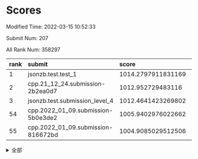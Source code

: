 # Scores

Modified Time: 2022-03-15 10:52:33

Submit Num: 207

All Rank Num: 358297

| rank |               submit               |       score        |       sigma        | pk_num |
| :--- | :--------------------------------- | :----------------- | :----------------- | :----- |
| 1    | jsonzb.test.test_1                 | 1014.2797911831169 | 0.8358505232961427 | 6924   |
| 2    | cpp.21_12_24.submission-2b2ea0d7   | 1012.952729483116  | 0.8115374077033002 | 6927   |
| 3    | jsonzb.test.submission_level_4     | 1012.4641423269802 | 0.8020361845357414 | 6925   |
| 54   | cpp.2022_01_09.submission-5b0e3de2 | 1005.9402976022662 | 0.7206106825777715 | 6925   |
| 55   | cpp.2022_01_09.submission-816672bd | 1004.9085029512506 | 0.7279553801184915 | 6922   |


<details>
<summary>全部</summary>

| rank |                 submit                 |       score        |       sigma        | pk_num |
| :--- | :------------------------------------- | :----------------- | :----------------- | :----- |
| 1    | jsonzb.test.test_1                     | 1014.2797911831169 | 0.8358505232961427 | 6924   |
| 2    | cpp.21_12_24.submission-2b2ea0d7       | 1012.952729483116  | 0.8115374077033002 | 6927   |
| 3    | jsonzb.test.submission_level_4         | 1012.4641423269802 | 0.8020361845357414 | 6925   |
| 4    | gobigger.level_3.submission_level_3_35 | 1012.0076408661345 | 0.7711319579291233 | 6919   |
| 5    | gobigger.level_3.submission_level_3_15 | 1011.277233461141  | 0.7636449951850129 | 6918   |
| 6    | gobigger.level_3.submission_level_3_31 | 1011.1114553888788 | 0.747164817243398  | 6925   |
| 7    | gobigger.level_3.submission_level_3_49 | 1011.0783960522084 | 0.7586023323792798 | 6922   |
| 8    | gobigger.level_3.submission_level_3_2  | 1010.9331313645157 | 0.7669140573354052 | 6927   |
| 9    | gobigger.level_3.submission_level_3_24 | 1010.9150991974042 | 0.7635986073172212 | 6923   |
| 10   | gobigger.level_3.submission_level_3_4  | 1010.8908790878166 | 0.7682713744193024 | 6925   |
| 11   | gobigger.level_3.submission_level_3_45 | 1010.8592566810931 | 0.7728238958213497 | 6928   |
| 12   | gobigger.level_3.submission_level_3_1  | 1010.851693390587  | 0.7533421284227452 | 6921   |
| 13   | gobigger.level_3.submission_level_3_18 | 1010.7878296055167 | 0.771909199599244  | 6924   |
| 14   | gobigger.level_3.submission_level_3_43 | 1010.7640354883488 | 0.7794776072697782 | 6914   |
| 15   | gobigger.level_3.submission_level_3_16 | 1010.7443613544389 | 0.7805380497151244 | 6923   |
| 16   | gobigger.level_3.submission_level_3_12 | 1010.7009104605187 | 0.7666123581378226 | 6925   |
| 17   | gobigger.level_3.submission_level_3_19 | 1010.6292801758325 | 0.7585089950567112 | 6923   |
| 18   | gobigger.level_3.submission_level_3_28 | 1010.5911906671681 | 0.7807164342097704 | 6921   |
| 19   | gobigger.level_3.submission_level_3_33 | 1010.5781488777451 | 0.7407103307909074 | 6924   |
| 20   | gobigger.level_3.submission_level_3_20 | 1010.5268821896308 | 0.7596878139314114 | 6923   |
| 21   | gobigger.level_3.submission_level_3_17 | 1010.5216234101003 | 0.7712021011589905 | 6923   |
| 22   | gobigger.level_3.submission_level_3_36 | 1010.503170170847  | 0.7641460766437681 | 6923   |
| 23   | gobigger.level_3.submission_level_3_10 | 1010.3608453965865 | 0.7422018352480193 | 6925   |
| 24   | gobigger.level_3.submission_level_3_27 | 1010.3341036498864 | 0.7756219949837648 | 6928   |
| 25   | gobigger.level_3.submission_level_3_6  | 1010.3041660123972 | 0.7894742567836895 | 6927   |
| 26   | gobigger.level_3.submission_level_3_11 | 1010.2718464748585 | 0.7588434577758428 | 6923   |
| 27   | gobigger.level_3.submission_level_3_23 | 1010.2615924805845 | 0.7489622974688616 | 6920   |
| 28   | gobigger.level_3.submission_level_3_38 | 1010.2288928892552 | 0.7799698534641095 | 6925   |
| 29   | gobigger.level_3.submission_level_3_14 | 1010.1779461651963 | 0.7564907782889262 | 6924   |
| 30   | gobigger.level_3.submission_level_3_22 | 1010.1309175943054 | 0.7557620008229523 | 6926   |
| 31   | gobigger.level_3.submission_level_3_40 | 1010.121449638364  | 0.7613077795319094 | 6923   |
| 32   | gobigger.level_3.submission_level_3_39 | 1010.1157973223374 | 0.7529223304785336 | 6924   |
| 33   | gobigger.level_3.submission_level_3_5  | 1010.047612779195  | 0.7644215606745701 | 6918   |
| 34   | gobigger.level_3.submission_level_3_8  | 1010.0218369463951 | 0.7585713979677882 | 6926   |
| 35   | gobigger.level_3.submission_level_3_9  | 1009.9856484787098 | 0.7545843550802733 | 6927   |
| 36   | gobigger.level_3.submission_level_3_26 | 1009.9329595669755 | 0.7310826554604132 | 6923   |
| 37   | gobigger.level_3.submission_level_3_37 | 1009.8304872868736 | 0.761219108023073  | 6922   |
| 38   | gobigger.level_3.submission_level_3_21 | 1009.8153812999433 | 0.7614996141319382 | 6927   |
| 39   | gobigger.level_3.submission_level_3_47 | 1009.7314028916699 | 0.7608588675977691 | 6926   |
| 40   | gobigger.level_3.submission_level_3_29 | 1009.725080448617  | 0.7485384076699226 | 6918   |
| 41   | gobigger.level_3.submission_level_3_13 | 1009.7101301174107 | 0.7383166886597154 | 6926   |
| 42   | gobigger.level_3.submission_level_3_46 | 1009.6179386369802 | 0.7898565394608662 | 6925   |
| 43   | gobigger.level_3.submission_level_3_48 | 1009.589783603257  | 0.7628613679582901 | 6929   |
| 44   | gobigger.level_3.submission_level_3_3  | 1009.5326499445074 | 0.7506499519257506 | 6921   |
| 45   | gobigger.level_3.submission_level_3_42 | 1009.3785653723405 | 0.7503423797427267 | 6924   |
| 46   | gobigger.level_3.submission_level_3_25 | 1009.2862388720495 | 0.7353982468785342 | 6926   |
| 47   | gobigger.level_3.submission_level_3_30 | 1009.2800782735536 | 0.7446119305947699 | 6928   |
| 48   | gobigger.level_3.submission_level_3_41 | 1009.276323344073  | 0.7477991782767549 | 6924   |
| 49   | gobigger.level_3.submission_level_3_7  | 1009.247567921902  | 0.7336379596840006 | 6917   |
| 50   | gobigger.level_3.submission_level_3_44 | 1008.841959579912  | 0.7608433473455044 | 6921   |
| 51   | gobigger.level_3.submission_level_3_32 | 1008.811653484871  | 0.7532521531016663 | 6925   |
| 52   | gobigger.level_3.submission_level_3_34 | 1008.7186246346587 | 0.7654358956775085 | 6923   |
| 53   | gobigger.level_3.submission_level_3_0  | 1008.0694845878312 | 0.7385274838634194 | 6923   |
| 54   | cpp.2022_01_09.submission-5b0e3de2     | 1005.9402976022662 | 0.7206106825777715 | 6925   |
| 55   | cpp.2022_01_09.submission-816672bd     | 1004.9085029512506 | 0.7279553801184915 | 6922   |
| 56   | gobigger.level_1.submission_level_1_1  | 1004.4511191609396 | 0.7253292119717565 | 6919   |
| 57   | gobigger.level_1.submission_level_1_19 | 1004.2738183372905 | 0.7261468078452114 | 6923   |
| 58   | gobigger.level_1.submission_level_1_7  | 1004.1572568852147 | 0.7207099632237068 | 6924   |
| 59   | gobigger.level_1.submission_level_1_27 | 1004.1415716390795 | 0.7168473161845367 | 6925   |
| 60   | gobigger.level_1.submission_level_1_35 | 1004.1411936810811 | 0.728847505737955  | 6924   |
| 61   | gobigger.level_1.submission_level_1_17 | 1004.0616166237114 | 0.7243691212469549 | 6925   |
| 62   | gobigger.level_1.submission_level_1_13 | 1004.045597901459  | 0.7231203650413076 | 6927   |
| 63   | gobigger.level_1.submission_level_1_16 | 1003.9375833710304 | 0.721933231598728  | 6927   |
| 64   | gobigger.level_1.submission_level_1_9  | 1003.926417512756  | 0.7055763592908546 | 6923   |
| 65   | gobigger.level_1.submission_level_1_47 | 1003.7358297152808 | 0.7144334262469098 | 6928   |
| 66   | gobigger.level_1.submission_level_1_20 | 1003.7090069168049 | 0.7074943351502809 | 6918   |
| 67   | gobigger.level_1.submission_level_1_4  | 1003.5962139287162 | 0.7015488965522526 | 6925   |
| 68   | gobigger.level_1.submission_level_1_5  | 1003.5264973006323 | 0.7093868714788446 | 6922   |
| 69   | gobigger.level_1.submission_level_1_25 | 1003.5068689632859 | 0.7222514141849452 | 6921   |
| 70   | gobigger.level_1.submission_level_1_41 | 1003.4846255056859 | 0.7254390798861949 | 6920   |
| 71   | gobigger.level_1.submission_level_1_2  | 1003.477824558105  | 0.7136387419339835 | 6928   |
| 72   | gobigger.level_1.submission_level_1_34 | 1003.4651172064758 | 0.7249372103851337 | 6921   |
| 73   | gobigger.level_1.submission_level_1_37 | 1003.3697269068421 | 0.7269930592254552 | 6926   |
| 74   | gobigger.level_1.submission_level_1_14 | 1003.3485206033569 | 0.714639316118537  | 6926   |
| 75   | gobigger.level_1.submission_level_1_42 | 1003.235904931675  | 0.7116199993333059 | 6919   |
| 76   | gobigger.level_1.submission_level_1_32 | 1003.2226279195404 | 0.7157480398500854 | 6922   |
| 77   | gobigger.level_1.submission_level_1_21 | 1003.2061056816895 | 0.7133811766929767 | 6922   |
| 78   | gobigger.level_1.submission_level_1_29 | 1003.1597666463073 | 0.7092214325289805 | 6923   |
| 79   | gobigger.level_1.submission_level_1_24 | 1003.147662297998  | 0.7184365597963573 | 6922   |
| 80   | gobigger.level_1.submission_level_1_11 | 1003.1297408665165 | 0.7163055417705757 | 6920   |
| 81   | gobigger.level_1.submission_level_1_26 | 1003.0994526495482 | 0.7070874207848521 | 6920   |
| 82   | gobigger.level_1.submission_level_1_46 | 1003.0907659842643 | 0.7215005495285812 | 6924   |
| 83   | gobigger.level_1.submission_level_1_18 | 1003.08774391942   | 0.7226242679597403 | 6930   |
| 84   | gobigger.level_1.submission_level_1_15 | 1003.024082946964  | 0.7128390369614177 | 6928   |
| 85   | gobigger.level_1.submission_level_1_40 | 1003.0166698092991 | 0.6962182917524579 | 6923   |
| 86   | gobigger.level_1.submission_level_1_49 | 1003.0115360025285 | 0.7091998285181672 | 6920   |
| 87   | gobigger.level_1.submission_level_1_23 | 1002.9969525798225 | 0.711135421402253  | 6921   |
| 88   | gobigger.level_1.submission_level_1_48 | 1002.9564492412713 | 0.7149423845484605 | 6920   |
| 89   | gobigger.level_1.submission_level_1_22 | 1002.9318150739855 | 0.7247583115512339 | 6921   |
| 90   | gobigger.level_1.submission_level_1_33 | 1002.8912959448779 | 0.7117168177962166 | 6929   |
| 91   | gobigger.level_1.submission_level_1_43 | 1002.888401267565  | 0.7183685247216753 | 6924   |
| 92   | gobigger.level_1.submission_level_1_45 | 1002.8630963739593 | 0.7088400453511196 | 6923   |
| 93   | gobigger.level_1.submission_level_1_28 | 1002.8135829069906 | 0.7075147021850117 | 6928   |
| 94   | gobigger.level_1.submission_level_1_8  | 1002.7442400470625 | 0.7080393125612554 | 6925   |
| 95   | gobigger.level_1.submission_level_1_10 | 1002.7303807084235 | 0.7095560225374199 | 6930   |
| 96   | gobigger.level_1.submission_level_1_3  | 1002.6117271222122 | 0.7072916027554308 | 6926   |
| 97   | gobigger.level_1.submission_level_1_30 | 1002.6025101154984 | 0.7178870116641501 | 6927   |
| 98   | gobigger.level_1.submission_level_1_39 | 1002.4841686565793 | 0.7207695521417085 | 6920   |
| 99   | gobigger.level_1.submission_level_1_0  | 1002.3387057875376 | 0.7172735199757698 | 6923   |
| 100  | gobigger.level_1.submission_level_1_36 | 1002.3160572939353 | 0.7205894197342347 | 6923   |
| 101  | gobigger.level_1.submission_level_1_44 | 1002.2928790380895 | 0.708942165209671  | 6925   |
| 102  | gobigger.level_1.submission_level_1_38 | 1002.268270995633  | 0.7073255467435239 | 6921   |
| 103  | gobigger.level_1.submission_level_1_12 | 1002.0707455547613 | 0.7138808603906321 | 6920   |
| 104  | gobigger.level_1.submission_level_1_6  | 1002.029952343169  | 0.71190328099465   | 6926   |
| 105  | gobigger.level_1.submission_level_1_31 | 1001.7739467363774 | 0.7148943561575001 | 6919   |
| 106  | gobigger.random.submission_random_23   | 997.3077994380311  | 0.6916737671878646 | 6919   |
| 107  | gobigger.random.submission_random_39   | 997.205974214279   | 0.7056715546813541 | 6921   |
| 108  | gobigger.random.submission_random_19   | 997.068830023327   | 0.7038153991281045 | 6923   |
| 109  | gobigger.random.submission_random_4    | 997.0288128204785  | 0.69234226216611   | 6924   |
| 110  | gobigger.random.submission_random_22   | 997.0191810347792  | 0.7053697094100334 | 6924   |
| 111  | gobigger.random.submission_random_20   | 996.9200870928672  | 0.7107925147560796 | 6922   |
| 112  | gobigger.random.submission_random_48   | 996.7994587229302  | 0.7076240710444089 | 6924   |
| 113  | gobigger.random.submission_random_3    | 996.7368542377309  | 0.7038455712721654 | 6924   |
| 114  | gobigger.random.submission_random_29   | 996.6865026847659  | 0.7127852535481829 | 6924   |
| 115  | gobigger.random.submission_random_17   | 996.6598034017368  | 0.6979309798276422 | 6924   |
| 116  | gobigger.random.submission_random_21   | 996.6225830384723  | 0.7184202384952062 | 6920   |
| 117  | gobigger.random.submission_random_33   | 996.547258214138   | 0.7064454646071743 | 6920   |
| 118  | gobigger.random.submission_random_13   | 996.4589977124136  | 0.7045336952364118 | 6926   |
| 119  | gobigger.random.submission_random_36   | 996.3749457376107  | 0.7092375880203072 | 6924   |
| 120  | gobigger.random.submission_random_9    | 996.3021478013495  | 0.7177818611818408 | 6920   |
| 121  | gobigger.random.submission_random_0    | 996.23216439284    | 0.7009788121495403 | 6926   |
| 122  | gobigger.random.submission_random_42   | 996.1643229550765  | 0.7076800631497502 | 6927   |
| 123  | gobigger.random.submission_random_47   | 996.1188001146004  | 0.7171929602589232 | 6923   |
| 124  | gobigger.random.submission_random_15   | 996.0925090318294  | 0.7244347094833351 | 6924   |
| 125  | gobigger.random.submission_random_27   | 996.0624565150979  | 0.7085054549775321 | 6929   |
| 126  | gobigger.random.submission_random_28   | 996.051435614406   | 0.7100882130542269 | 6920   |
| 127  | gobigger.random.submission_random_30   | 996.0347524744269  | 0.7217570201011614 | 6922   |
| 128  | gobigger.random.submission_random_25   | 996.0330999566169  | 0.7088879517353401 | 6923   |
| 129  | gobigger.random.submission_random_45   | 996.0208041584343  | 0.7154865762496179 | 6924   |
| 130  | gobigger.random.submission_random_34   | 995.9350102789564  | 0.7136766403509804 | 6924   |
| 131  | gobigger.random.submission_random_12   | 995.8980764835625  | 0.7243393601861028 | 6919   |
| 132  | gobigger.random.submission_random_6    | 995.7988482098604  | 0.7041741179191604 | 6929   |
| 133  | gobigger.random.submission_random_10   | 995.7937934916473  | 0.7216587386254594 | 6924   |
| 134  | gobigger.random.submission_random_16   | 995.7801480553062  | 0.7219934185115431 | 6925   |
| 135  | gobigger.random.submission_random_5    | 995.7093088690049  | 0.7305005038780682 | 6923   |
| 136  | gobigger.random.submission_random_31   | 995.6437414276143  | 0.7065673554208564 | 6921   |
| 137  | gobigger.random.submission_random_14   | 995.6037811995562  | 0.7116259605572203 | 6925   |
| 138  | gobigger.random.submission_random_37   | 995.6020669831942  | 0.7005178112196747 | 6925   |
| 139  | gobigger.random.submission_random_44   | 995.593571879775   | 0.7246070340361186 | 6928   |
| 140  | gobigger.random.submission_random_35   | 995.5920493281975  | 0.7016368646475971 | 6926   |
| 141  | gobigger.random.submission_random_32   | 995.5742485374085  | 0.7221570472649068 | 6929   |
| 142  | gobigger.random.submission_random_7    | 995.57184438823    | 0.7195211069556109 | 6930   |
| 143  | gobigger.random.submission_random_26   | 995.4536994632429  | 0.715822810247187  | 6922   |
| 144  | gobigger.random.submission_random_18   | 995.4199978516427  | 0.7146849911646931 | 6928   |
| 145  | gobigger.random.submission_random_2    | 995.3302959184983  | 0.707305235288625  | 6921   |
| 146  | gobigger.random.submission_random_49   | 995.3296655518211  | 0.7047247439059308 | 6918   |
| 147  | gobigger.random.submission_random_46   | 995.3142313475386  | 0.7132351469846148 | 6925   |
| 148  | gobigger.random.submission_random_38   | 995.2835624389312  | 0.7128210302629039 | 6923   |
| 149  | gobigger.random.submission_random_8    | 995.2016358926642  | 0.7027847041024139 | 6926   |
| 150  | gobigger.random.submission_random_24   | 995.1803999029718  | 0.7110695053916523 | 6926   |
| 151  | gobigger.random.submission_random_40   | 995.0990494009168  | 0.7162613590745852 | 6921   |
| 152  | gobigger.random.submission_random_43   | 995.065881229142   | 0.718967665027692  | 6925   |
| 153  | gobigger.random.submission_random_41   | 994.8796612935704  | 0.7021386084720452 | 6921   |
| 154  | gobigger.random.submission_random_11   | 994.8050555657327  | 0.7053667743076893 | 6919   |
| 155  | gobigger.level_2.submission_level_2_33 | 994.4755620327262  | 0.7297576960613056 | 6921   |
| 156  | gobigger.level_2.submission_level_2_46 | 994.2670656729366  | 0.7240624024612105 | 6917   |
| 157  | gobigger.random.submission_random_1    | 994.2291290546048  | 0.7245961223432041 | 6925   |
| 158  | gobigger.level_2.submission_level_2_10 | 994.1619578577537  | 0.715138458291548  | 6924   |
| 159  | gobigger.level_2.submission_level_2_44 | 993.8909789610982  | 0.7228174403118611 | 6927   |
| 160  | gobigger.level_2.submission_level_2_41 | 993.850433840549   | 0.7353631929812786 | 6926   |
| 161  | gobigger.level_2.submission_level_2_47 | 993.4187703987375  | 0.737516326382222  | 6926   |
| 162  | gobigger.level_2.submission_level_2_34 | 993.3780427815826  | 0.749850472837614  | 6928   |
| 163  | gobigger.level_2.submission_level_2_2  | 993.2379252785563  | 0.7227604598209044 | 6921   |
| 164  | gobigger.level_2.submission_level_2_42 | 992.9463042537029  | 0.7520140104732863 | 6925   |
| 165  | gobigger.level_2.submission_level_2_23 | 992.6497916862933  | 0.7423769321351386 | 6920   |
| 166  | gobigger.level_2.submission_level_2_49 | 992.5076061312519  | 0.7577807630146112 | 6925   |
| 167  | gobigger.level_2.submission_level_2_27 | 992.4374587858931  | 0.7401698228674191 | 6924   |
| 168  | gobigger.level_2.submission_level_2_35 | 992.4136070815046  | 0.7466607432896165 | 6918   |
| 169  | gobigger.level_2.submission_level_2_22 | 992.4013776218927  | 0.7320453425553445 | 6928   |
| 170  | gobigger.level_2.submission_level_2_25 | 992.3730781988841  | 0.7707469104262399 | 6923   |
| 171  | gobigger.level_2.submission_level_2_43 | 992.3677002897177  | 0.7516315228450163 | 6928   |
| 172  | gobigger.level_2.submission_level_2_19 | 992.346517213781   | 0.7465059193825639 | 6925   |
| 173  | gobigger.level_2.submission_level_2_39 | 992.3336681208781  | 0.7455240668223572 | 6920   |
| 174  | gobigger.level_2.submission_level_2_31 | 992.3231802761487  | 0.7362813281738094 | 6925   |
| 175  | gobigger.level_2.submission_level_2_40 | 992.293898326134   | 0.7336569551549962 | 6918   |
| 176  | gobigger.level_2.submission_level_2_36 | 992.2153780906904  | 0.7238713875742134 | 6926   |
| 177  | gobigger.level_2.submission_level_2_28 | 992.1886069048791  | 0.7444819362496575 | 6921   |
| 178  | gobigger.level_2.submission_level_2_16 | 992.1592873269665  | 0.7462817845073245 | 6922   |
| 179  | gobigger.level_2.submission_level_2_15 | 992.1104132270818  | 0.7356108217889267 | 6921   |
| 180  | gobigger.level_2.submission_level_2_48 | 992.0837157155522  | 0.7240383167468789 | 6924   |
| 181  | gobigger.level_2.submission_level_2_20 | 992.0334561598028  | 0.7362616317068309 | 6924   |
| 182  | gobigger.level_2.submission_level_2_26 | 992.030510810538   | 0.7417745985926202 | 6923   |
| 183  | gobigger.level_2.submission_level_2_13 | 991.976507041517   | 0.7415656712945049 | 6923   |
| 184  | gobigger.level_2.submission_level_2_30 | 991.9558675818722  | 0.7418601453003021 | 6926   |
| 185  | gobigger.level_2.submission_level_2_5  | 991.9282010171892  | 0.7493301975812799 | 6925   |
| 186  | gobigger.level_2.submission_level_2_11 | 991.8839889051723  | 0.734502333554089  | 6922   |
| 187  | gobigger.level_2.submission_level_2_38 | 991.8014891568508  | 0.7461445119516961 | 6923   |
| 188  | gobigger.level_2.submission_level_2_45 | 991.8006835562144  | 0.7528182037174923 | 6925   |
| 189  | gobigger.level_2.submission_level_2_7  | 991.7575979255895  | 0.7582800426001297 | 6926   |
| 190  | gobigger.level_2.submission_level_2_12 | 991.75406823065    | 0.7443181023776697 | 6927   |
| 191  | gobigger.level_2.submission_level_2_24 | 991.62175681288    | 0.7592707384661116 | 6924   |
| 192  | gobigger.level_2.submission_level_2_6  | 991.5527497872548  | 0.7506892680814217 | 6918   |
| 193  | gobigger.level_2.submission_level_2_21 | 991.4245196390526  | 0.7522542923943459 | 6927   |
| 194  | gobigger.level_2.submission_level_2_17 | 991.4244909541211  | 0.75305367187507   | 6924   |
| 195  | gobigger.level_2.submission_level_2_0  | 991.424072683051   | 0.7559404679194452 | 6924   |
| 196  | gobigger.level_2.submission_level_2_14 | 991.2051896138971  | 0.7574850979180828 | 6923   |
| 197  | gobigger.level_2.submission_level_2_29 | 991.2030867756622  | 0.754893399380984  | 6924   |
| 198  | gobigger.level_2.submission_level_2_32 | 991.1480247499195  | 0.7711981028100937 | 6922   |
| 199  | gobigger.level_2.submission_level_2_8  | 991.1271869654627  | 0.7444033829439299 | 6926   |
| 200  | gobigger.level_2.submission_level_2_4  | 991.1162142345905  | 0.7352872352584654 | 6925   |
| 201  | gobigger.level_2.submission_level_2_1  | 991.0235049165145  | 0.7824898210478829 | 6925   |
| 202  | gobigger.level_2.submission_level_2_9  | 990.9300588914829  | 0.7477734402127637 | 6920   |
| 203  | gobigger.level_2.submission_level_2_18 | 990.1024822119233  | 0.7677915239582779 | 6928   |
| 204  | gobigger.level_2.submission_level_2_3  | 989.7223061387547  | 0.760467310123457  | 6923   |
| 205  | gobigger.level_2.submission_level_2_37 | 989.5918156638008  | 0.7835388006141937 | 6920   |
| 206  | gobigger.none.submission_none_0        | 978.0580479346328  | 1.3181859677720147 | 6926   |
| 207  | gobigger.none.submission_none_1        | 974.8096273739608  | 1.5401741378961145 | 6926   |

</details>